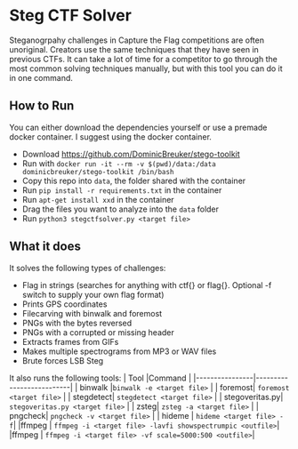 # Steg CTF Solver

Steganogrpahy challenges in Capture the Flag competitions are often unoriginal. Creators use the same techniques that they have seen in previous CTFs. It can take a lot of time for a competitor to go through the most common solving techniques manually, but with this tool you can do it in one command.


## How to Run
You can either download the dependencies yourself or use a premade docker container. I suggest using the docker container.
 - Download https://github.com/DominicBreuker/stego-toolkit
 - Run with `docker run -it --rm -v $(pwd)/data:/data dominicbreuker/stego-toolkit /bin/bash`
 - Copy this repo into `data`, the folder shared with the container
 - Run `pip install -r requirements.txt` in the container
 - Run `apt-get install xxd` in the container
 - Drag the files you want to analyze into the `data` folder
 - Run `python3 stegctfsolver.py <target file>`
 
## What it does
It solves the following types of challenges:
 - Flag in strings (searches for anything with ctf{} or flag{}. Optional -f switch to supply your own flag format)
 - Prints GPS coordinates
 - Filecarving with binwalk and foremost
 - PNGs with the bytes reversed
 - PNGs with a corrupted or missing header
 - Extracts frames from GIFs
 - Makes multiple spectrograms from MP3 or WAV files
 - Brute forces LSB Steg

It also runs the following tools:
|   Tool             |Command               |
|----------------|--------------------------|
| binwalk |`binwalk -e <target file>`  |
| foremost| `foremost <target file>` |
| stegdetect| `stegdetect <target file>` |
| stegoveritas.py| `stegoveritas.py <target file>` |
| zsteg| `zsteg -a <target file>` |
| pngcheck| `pngcheck -v <target file>` |
| hideme | `hideme <target file> -f`|
|ffmpeg | `ffmpeg -i <target file> -lavfi showspectrumpic <outfile>`|
|ffmpeg | `ffmpeg -i <target file> -vf scale=5000:500 <outfile>`|